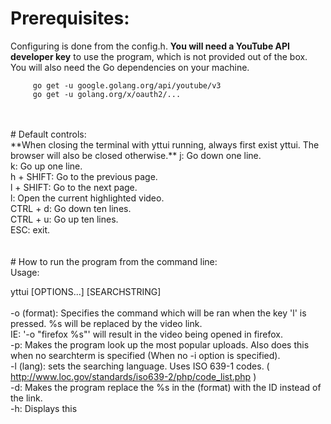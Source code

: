 # Prerequisites:<br/>
Configuring is done from the config.h. **You will need a YouTube API developer key** to use the program, which is not provided out of the box.<br/>
You will also need the Go dependencies on your machine. <br/>
```
     go get -u google.golang.org/api/youtube/v3
     go get -u golang.org/x/oauth2/...
```
<br/>
<br/>
# Default controls:<br/>
**When closing the terminal with yttui running, always first exist yttui. The browser will also be closed otherwise.**
 j: Go down one line.<br/>
 k: Go up one line.<br/>
 h + SHIFT: Go to the previous page.<br/>
 l + SHIFT: Go to the next page.<br/>
 l: Open the current highlighted video.<br/>
 CTRL + d: Go down ten lines.<br/>
 CTRL + u: Go up ten lines.<br/>
 ESC: exit.<br/>
 <br/>
<br/>
# How to run the program from the command line:<br/>
Usage:

yttui [OPTIONS...] [SEARCHSTRING]<br/>
<br/>
 -o (format): Specifies the command which will be ran when the key 'l' is pressed. %s will be replaced by the video link.<br/>
  IE: '-o "firefox %s"' will result in the video being opened in firefox.<br/>
 -p: Makes the program look up the most popular uploads. Also does this when no searchterm is specified (When no -i option is specified).<br/>
 -l (lang): sets the searching language. Uses ISO 639-1 codes. ( http://www.loc.gov/standards/iso639-2/php/code_list.php ) <br/>
 -d: Makes the program replace the %s in the (format) with the ID instead of the link.<br/>
 -h: Displays this<br/>
